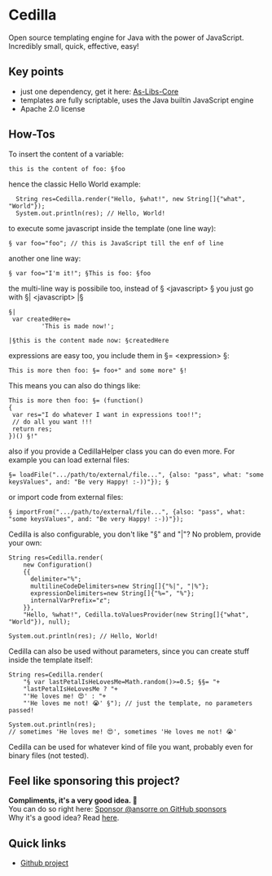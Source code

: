 # Cedilla

Open source templating engine for Java with the power of JavaScript. Incredibly small, quick, effective, easy! 

## Key points

 * just one dependency, get it here: [As-Libs-Core](https://github.com/ansorre/As-Libs-Core)   
 * templates are fully scriptable, uses the Java builtin JavaScript engine
 * Apache 2.0 license

## How-Tos
   
  To insert the content of a variable: 
        
    this is the content of foo: §foo
 
  hence the classic Hello World example:

      String res=Cedilla.render("Hello, §what!", new String[]{"what", "World"});
      System.out.println(res); // Hello, World!

  to execute some javascript inside the template (one line way):
 
    § var foo="foo"; // this is JavaScript till the enf of line
 
  another one line way:
 
    § var foo="I'm it!"; §This is foo: §foo
 
  the multi-line way is possibile too, instead of § &lt;javascript&gt; § you just go with §| &lt;javascript&gt; |§
 
    §| 
     var createdHere=
             'This is made now!';
 
    |§this is the content made now: §createdHere
 
  expressions are easy too, you include them in §= &lt;expression&gt; §:
 
    This is more then foo: §= foo+" and some more" §!
 
 This means you can also do things like:
 
    This is more then foo: §= (function()
    {
     var res="I do whatever I want in expressions too!!";
     // do all you want !!!
     return res;
    })() §!"
 
  also if you provide a CedillaHelper class you can do even more.
  For example you can load external files:
 
    §= loadFile(".../path/to/external/file...", {also: "pass", what: "some keysValues", and: "Be very Happy! :-))"}); §
 
  or import code from external files:
 
    § importFrom(".../path/to/external/file...", {also: "pass", what: "some keysValues", and: "Be very Happy! :-))"});
   
  Cedilla is also configurable, you don't like "§" and "|"? No problem, provide your own: 

    String res=Cedilla.render( 
        new Configuration()
        {{
          delimiter="%";
          multilineCodeDelimiters=new String[]{"%|", "|%"};
          expressionDelimiters=new String[]{"%=", "%"};
          internalVarPrefix="ȼ";
        }},
        "Hello, %what!", Cedilla.toValuesProvider(new String[]{"what", "World"}), null);

    System.out.println(res); // Hello, World!


Cedilla can also be used without parameters, since you can create stuff inside the template itself:

    String res=Cedilla.render(
        "§ var lastPetalIsHeLovesMe=Math.random()>=0.5; §§= "+
        "lastPetalIsHeLovesMe ? "+
        "'He loves me! 😍' : "+
        "'He loves me not! 😭' §"); // just the template, no parameters passed!

    System.out.println(res); 
    // sometimes 'He loves me! 😍', sometimes 'He loves me not! 😭'

Cedilla can be used for whatever kind of file you want, probably even for binary files (not tested). 


 
## Feel like sponsoring this project?  
**Compliments, it's a very good idea. 🤗**    
You can do so right here: [Sponsor @ansorre on GitHub sponsors](https://github.com/sponsors/ansorre)  
Why it's a good idea? Read [here](https://ansorre.github.io/sponsor/).    


 
## Quick links

 * [Github project](https://github.com/ansorre/Cedilla)

